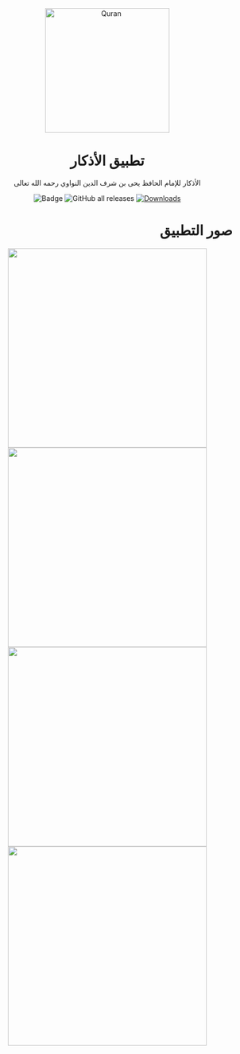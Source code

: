 <div align="center">

<img width="250" alt="Quran" src="https://raw.githubusercontent.com/muslimpack/Al-Azkar/dev/alazkar/assets/icons/app.png">

# تطبيق الأذكار

الأذكار للإمام الحافظ يحى بن شرف الدين النواوي رحمه الله تعالى

![Badge](https://img.shields.io/github/v/release/muslimpack/Al-Azkar)
![GitHub all releases](https://img.shields.io/github/downloads/muslimpack/Al-Azkar/total?color=blue&label=Total%20Downloads)
[![Downloads](https://PlayBadges.pavi2410.me/badge/downloads?id=com.hassaneltantawy.alazkar)](https://play.google.com/store/apps/details?id=com.hassaneltantawy.alazkar)

<div align="right">

# صور التطبيق

<p align="center">
  <img src="https://raw.githubusercontent.com/muslimpack/Al-Azkar/dev/screenshots/00.png" height="400" >
  <img src="https://raw.githubusercontent.com/muslimpack/Al-Azkar/dev/screenshots/01.png" height="400" >
  <img src="https://raw.githubusercontent.com/muslimpack/Al-Azkar/dev/screenshots/02.png" height="400" >
  <img src="https://raw.githubusercontent.com/muslimpack/Al-Azkar/dev/screenshots/03.png" height="400" >
</p>
